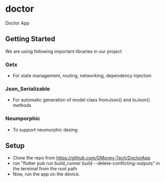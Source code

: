 # doctor

Doctor App

## Getting Started

We are using following important libraries in our project

### Getx
- For state management, routing, networking, dependency injection

### Json_Serializable
- For automatic generation of model class fromJson() and toJson() methods

### Neumporphic
- To support neumorphic desing


## Setup
- Clone the repo from https://github.com/GMoney-Tech/DoctorApp
- run "flutter pub run build_runner build --delete-conflicting-outputs" in the terminal from the root path
- Now, run the app on the device.
